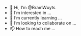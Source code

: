 - 👋 Hi, I’m @BramWuyts
- 👀 I’m interested in ...
- 🌱 I’m currently learning ...
- 💞️ I’m looking to collaborate on ...
- 📫 How to reach me ...

<!---
BramWuyts/BramWuyts is a ✨ special ✨ repository because its `README.md` (this file) appears on your GitHub profile.
You can click the Preview link to take a look at your changes.
--->
